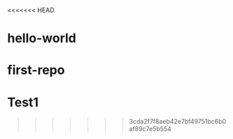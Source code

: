 <<<<<<< HEAD
# hello-world
first-repo
=======
# Test1
>>>>>>> 3cda2f7f8aeb42e7bf49751bc6b0af89c7e5b554
